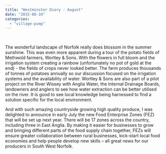 ```yaml
---
title: "Westminster Diary - August"
date: "2015-08-19"
categories: 
  - "village-pump"
---
```


 

The wonderful landscape of Norfolk really does blossom in the summer sunshine. This was even more apparent during a tour of the potato fields of Methwold farmers, Wortley & Sons. With the flowers in full bloom and the irrigation system creating a rainbow (unfortunately no pot of gold at the end) - the fields of crops never looked better. The farm produces thousands of tonnes of potatoes annually so our discussion focused on the irrigation systems and the availability of water. Wortley & Sons are also part of a pilot project on the River Wissey with Anglia Water, the Internal Drainage Boards, landowners and anglers to see how water extraction can be better utilised on the river. It is good to see local knowledge being harnessed to find a solution specific for the local environment.

And with such amazing countryside growing high quality produce, I was delighted to announce in early July the new Food Enterprise Zones (FEZ) that will be set up next year. There will be 17 zones across the country, including three in East Anglia. By making it easier for businesses to grow and bringing different parts of the food supply chain together, FEZs will ensure greater collaboration between rural businesses, kick-start local food economies and help people develop new skills – all great news for our producers in South West Norfolk.
